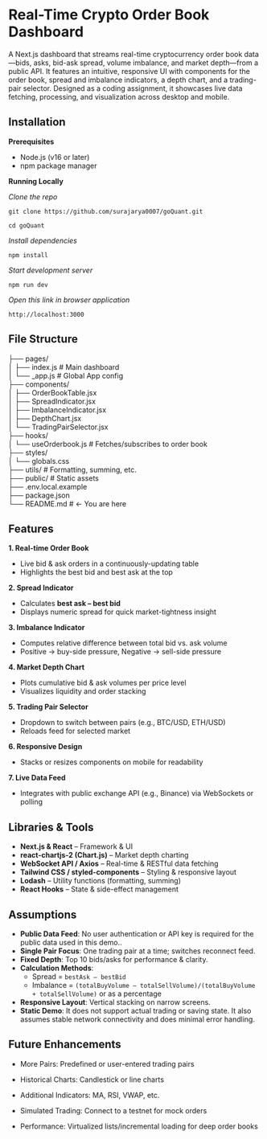 
# Real-Time Crypto Order Book Dashboard

A Next.js dashboard that streams real-time cryptocurrency order book data—bids, asks, bid-ask spread, volume imbalance, and market depth—from a public API. It features an intuitive, responsive UI with components for the order book, spread and imbalance indicators, a depth chart, and a trading-pair selector. Designed as a coding assignment, it showcases live data fetching, processing, and visualization across desktop and mobile.


## Installation

**Prerequisites**
- Node.js (v16 or later)
- npm package manager

**Running Locally**

*Clone the repo*

    git clone https://github.com/surajarya0007/goQuant.git

    cd goQuant

*Install dependencies*

    npm install

*Start development server*

    npm run dev

*Open this link in browser application*

    http://localhost:3000


## File Structure

├── pages/  
│   ├── index.js               # Main dashboard  
│   └── _app.js                # Global App config  
├── components/  
│   ├── OrderBookTable.jsx  
│   ├── SpreadIndicator.jsx  
│   ├── ImbalanceIndicator.jsx  
│   ├── DepthChart.jsx  
│   └── TradingPairSelector.jsx  
├── hooks/  
│   └── useOrderbook.js        # Fetches/subscribes to order book  
├── styles/  
│   └── globals.css  
├── utils/                     # Formatting, summing, etc.  
├── public/                    # Static assets  
├── .env.local.example  
├── package.json  
└── README.md                  # ← You are here  


## Features

**1. Real-time Order Book**  
   - Live bid & ask orders in a continuously-updating table  
   - Highlights the best bid and best ask at the top

**2. Spread Indicator**  
   - Calculates **best ask – best bid**  
   - Displays numeric spread for quick market-tightness insight

**3. Imbalance Indicator**  
   - Computes relative difference between total bid vs. ask volume  
   - Positive → buy-side pressure, Negative → sell-side pressure

**4. Market Depth Chart**  
   - Plots cumulative bid & ask volumes per price level  
   - Visualizes liquidity and order stacking

**5. Trading Pair Selector**  
   - Dropdown to switch between pairs (e.g., BTC/USD, ETH/USD)  
   - Reloads feed for selected market

**6. Responsive Design**  
   - Stacks or resizes components on mobile for readability

**7. Live Data Feed**  
   - Integrates with public exchange API (e.g., Binance) via WebSockets or polling


## Libraries & Tools

- **Next.js & React** – Framework & UI  
- **react-chartjs-2 (Chart.js)** – Market depth charting  
- **WebSocket API / Axios** – Real-time & RESTful data fetching  
- **Tailwind CSS / styled-components** – Styling & responsive layout  
- **Lodash** – Utility functions (formatting, summing)  
- **React Hooks** – State & side-effect management  


## Assumptions

- **Public Data Feed**: No user authentication or API key is required for the public data used in this demo..  
- **Single Pair Focus**: One trading pair at a time; switches reconnect feed.  
- **Fixed Depth**: Top 10 bids/asks for performance & clarity.  
- **Calculation Methods**:  
  - Spread = `bestAsk – bestBid`  
  - Imbalance = `(totalBuyVolume – totalSellVolume)/(totalBuyVolume + totalSellVolume)` or as a percentage  
- **Responsive Layout**: Vertical stacking on narrow screens.  
- **Static Demo**: It does not support actual trading or saving state. It also assumes stable network connectivity and does minimal error handling.


## Future Enhancements

- More Pairs: Predefined or user-entered trading pairs

- Historical Charts: Candlestick or line charts

- Additional Indicators: MA, RSI, VWAP, etc.

- Simulated Trading: Connect to a testnet for mock orders

- Performance: Virtualized lists/incremental loading for deep order books

